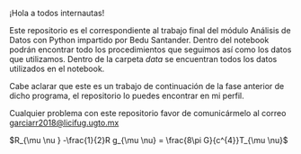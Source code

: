 ¡Hola a todos internautas!

Este repositorio es el correspondiente al trabajo final del módulo Análisis de Datos con Python impartido por Bedu Santander. Dentro del notebook podrán encontrar todo los procedimientos que seguimos así como los datos que utilizamos. Dentro de la carpeta *data* se encuentran todos los datos utilizados en el notebook. 

Cabe aclarar que este es un trabajo de continuación de la fase anterior de dicho programa, el repositorio lo puedes encontrar en mi perfil. 



Cualquier problema con este repositorio favor de comunicármelo al correo garciarr2018@licifug.ugto.mx



$R_{\mu \nu } -\frac{1}{2}R g_{\mu \nu} = \frac{8\pi G}{c^{4}}T_{\mu \nu}$
